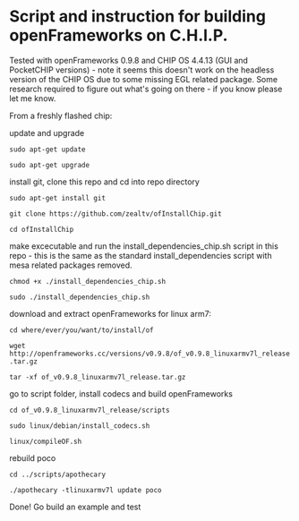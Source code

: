 # Script and instruction for building openFrameworks on C.H.I.P.
Tested with openFrameworks 0.9.8 and CHIP OS 4.4.13 (GUI and PocketCHIP versions)  -  note it seems this doesn't work on the headless version of the CHIP OS due to some missing EGL related package.  Some research required to figure out what's going on there - if you know please let me know.

From a freshly flashed chip:

update and upgrade

`sudo apt-get update`

`sudo apt-get upgrade`


install git, clone this repo and cd into repo directory

`sudo apt-get install git`

`git clone https://github.com/zealtv/ofInstallChip.git`

`cd ofInstallChip`


make excecutable and run the install_dependencies_chip.sh script in this repo - this is the same as the standard install_dependencies script with mesa related packages removed.

`chmod +x ./install_dependencies_chip.sh`

`sudo ./install_dependencies_chip.sh`


download and extract openFrameworks for linux arm7:

`cd where/ever/you/want/to/install/of`

`wget http://openframeworks.cc/versions/v0.9.8/of_v0.9.8_linuxarmv7l_release.tar.gz`

`tar -xf of_v0.9.8_linuxarmv7l_release.tar.gz`


go to script folder, install codecs and build openFrameworks 

`cd of_v0.9.8_linuxarmv7l_release/scripts`

`sudo linux/debian/install_codecs.sh`

`linux/compileOF.sh`


rebuild poco 

`cd ../scripts/apothecary`

`./apothecary -tlinuxarmv7l update poco`


Done! Go build an example and test
